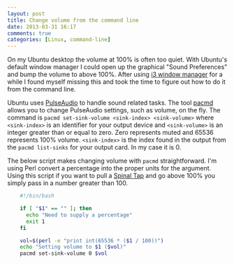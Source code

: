 ```yaml
---
layout: post
title: Change volume from the command line
date: 2013-03-31 16:17
comments: true
categories: [Linux, command-line]
---
```


On my Ubuntu desktop the volume at 100% is often too quiet. With Ubuntu's default window manager I could open up the graphical "Sound Preferences" and bump the volume to above 100%. After using [i3 window manager](http://i3wm.org/) for a while I found myself missing this and took the time to figure out how to do it from the command line.

Ubuntu uses [PulseAudio](http://www.freedesktop.org/wiki/Software/PulseAudio) to handle sound related tasks. The tool [pacmd](http://linux.die.net/man/1/pacmd) allows you to change PulseAudio settings, such as volume, on the fly. The command is `pacmd set-sink-volume <sink-index> <sink-volume>` where `<sink-index>` is an identifier for your output device and `<sink-volume>` is an integer greater than or equal to zero. Zero represents muted and 65536 represents 100% volume. `<sink-index>` is the index found in the output from the `pacmd list-sinks` for your output card. In my case it is 0.

The below script makes changing volume with `pacmd` straightforward. I'm using Perl convert a percentage into the proper units for the <sink-volume> argument. Using this script if you want to pull a [Spinal Tap](http://www.youtube.com/watch?v=EbVKWCpNFhY) and go above 100% you simply pass in a number greater than 100.

``` bash
    #!/bin/bash

    if [ "$1" == "" ]; then
      echo "Need to supply a percentage"
      exit 1
    fi

    vol=$(perl -e "print int(65536 * ($1 / 100))")
    echo "Setting volume to $1 ($vol)"
    pacmd set-sink-volume 0 $vol
```

